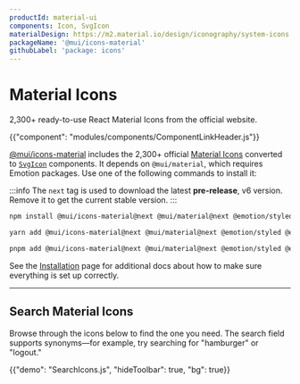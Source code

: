 ```yaml
---
productId: material-ui
components: Icon, SvgIcon
materialDesign: https://m2.material.io/design/iconography/system-icons.html
packageName: '@mui/icons-material'
githubLabel: 'package: icons'
---
```


# Material Icons

<p class="description">2,300+ ready-to-use React Material Icons from the official website.</p>

{{"component": "modules/components/ComponentLinkHeader.js"}}
<br/>

[@mui/icons-material](https://www.npmjs.com/package/@mui/icons-material)
includes the 2,300+ official [Material Icons](https://fonts.google.com/icons?icon.set=Material+Icons) converted to [`SvgIcon`](/material-ui/api/svg-icon/) components.
It depends on `@mui/material`, which requires Emotion packages.
Use one of the following commands to install it:

:::info
The `next` tag is used to download the latest <b>pre-release</b>, v6 version. Remove it to get the current stable version.
:::

<!-- #default-branch-switch -->

<codeblock storageKey="package-manager">

```bash npm
npm install @mui/icons-material@next @mui/material@next @emotion/styled @emotion/react
```

```bash yarn
yarn add @mui/icons-material@next @mui/material@next @emotion/styled @emotion/react
```

```bash pnpm
pnpm add @mui/icons-material@next @mui/material@next @emotion/styled @emotion/react
```

</codeblock>

See the [Installation](/material-ui/getting-started/installation/) page for additional docs about how to make sure everything is set up correctly.

<hr/>

## Search Material Icons

Browse through the icons below to find the one you need.
The search field supports synonyms—for example, try searching for "hamburger" or "logout."

{{"demo": "SearchIcons.js", "hideToolbar": true, "bg": true}}
